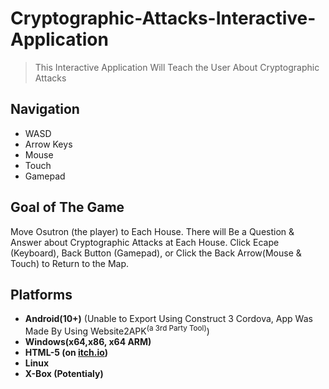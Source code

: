 # Cryptographic-Attacks-Interactive-Application

> This Interactive Application Will Teach the User About Cryptographic Attacks

## Navigation

* WASD
* Arrow Keys
* Mouse
* Touch
* Gamepad

## Goal of The Game
Move Osutron (the player) to Each House. There will Be a Question & Answer about Cryptographic Attacks at Each House. Click Ecape (Keyboard), Back Button (Gamepad), or Click the Back Arrow(Mouse & Touch) to Return to the Map.

## Platforms

* <b>Android(10+)</b> (Unable to Export Using Construct 3 Cordova, App Was Made By Using Website2APK<sup>(a 3rd Party Tool)</sup>)
* <b> Windows(x64,x86, x64 ARM) </b>
* <b> HTML-5 (on [itch.io](https://paulgamerboy101.itch.io/cryptographic-attacks-interactive-application)) </b>
* <b> Linux </b>
* <b> X-Box (Potentialy) </b>

